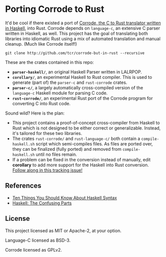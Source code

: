 # Porting Corrode to Rust

It'd be cool if there existed a port of [Corrode, the C to Rust translator written in Haskell](https://github.com/jameysharp/corrode), into Rust. Corrode depends on `language-c`, an extensive C parser written in Haskell, as well. This project has the goal of translating both libraries into idiomatic Rust using a mix of automated translation and manual cleanup. (Much like Corrode itself!)

```
git clone http://github.com/tcr/corrode-but-in-rust --recursive
```

These are the crates contained in this repo:

* **`parser-haskell/`**, an original Haskell Parser written in LALRPOP.
* **`corollary/`**, an experimental Haskell to Rust compiler. This is used to generate (part of) the `parser-c` and `rust-corrode` crates.
* **`parser-c/`**, a largely automatically cross-compiled version of the `language-c` Haskell module for parsing C code.
* **`rust-corrode/`**, an experimental Rust port of the Corrode program for converting C into Rust code.

Sound wild? Here is the plan:

- This project contains a proof-of-concept cross-compiler from Haskell to Rust which is not designed to be either correct or generalizable. Instead, it's tailored for these two libraries.
- The crates `rust-corrode/` and `rust-language-c/` both contain a `compile-haskell.sh` script which semi-compiles files. As files are ported over, they can be finalized (fully ported) and removed from `compile-haskell.sh` until no files remain.
- If a problem can be fixed in the conversion instead of manually, edit **corollary** to add more support for the Haskell into Rust conversion. [Follow along in this tracking issue!](https://github.com/tcr/corrode-but-in-rust/issues/1)

## References

* [Ten Things You Should Know About Haskell Syntax](https://www.fpcomplete.com/blog/2012/09/ten-things-you-should-know-about-haskell-syntax)
* [Haskell: The Confusing Parts](http://echo.rsmw.net/n00bfaq.html)

## License

This project licensed as MIT or Apache-2, at your option.

Language-C licensed as BSD-3.

Corrode licensed as GPLv2.
